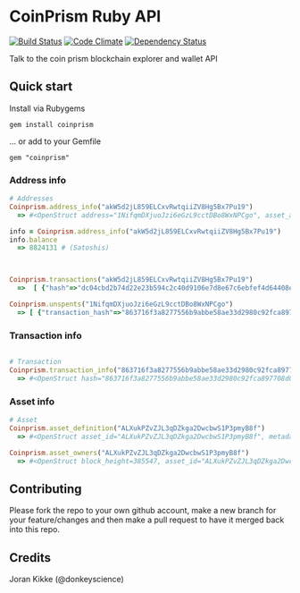 CoinPrism Ruby API
===
[![Build Status](https://img.shields.io/travis/ProjectEntropy/coinprism.svg)](https://travis-ci.org/ProjectEntropy/coinprism)
[![Code Climate](https://img.shields.io/codeclimate/github/ProjectEntropy/coinprism.svg)](https://codeclimate.com/github/ProjectEntropy/coinprism)
[![Dependency Status](https://img.shields.io/gemnasium/ProjectEntropy/coinprism.svg)](https://gemnasium.com/ProjectEntropy/coinprism)


Talk to the coin prism blockchain explorer and wallet API

## Quick start

Install via Rubygems

    gem install coinprism

... or add to your Gemfile

    gem "coinprism"


### Address info
```ruby
# Addresses
Coinprism.address_info("akW5d2jL859ELCxvRwtqiiZV8Hg5Bx7Pu19")
  => #<OpenStruct address="1NifqmDXjuoJzi6eGzL9cctDBo8WxNPCgo", asset_address="akYgZ5w2sDPgzrxG1KcSLGUnnXQJgwr8CTE", bitcoin_address="1NifqmDXjuoJzi6eGzL9cctDBo8WxNPCgo", issuable_asset="AGY84vUEXzgnY2QSa4k7UBEq5j54DcEuqo", balance=8824131, unconfirmed_balance=0, assets=[{"id"=>"AbukVhn9rLxcYQmwd4FGWtjRDtWfodcQ3j", "balance"=>"26100", ... } ], ...>

info = Coinprism.address_info("akW5d2jL859ELCxvRwtqiiZV8Hg5Bx7Pu19")
info.balance
  => 8824131 # (Satoshis)



Coinprism.transactions("akW5d2jL859ELCxvRwtqiiZV8Hg5Bx7Pu19")
  =>  [ {"hash"=>"dc04cbd2b74d22e23b594c2c40d9106e7d8e67c6ebfef4d64408ec11a0e0f2fe", "block_hash"=>"00000000000000000ef246c814f8cb8c1a26bc3c6cb1286bdbc5f4140ed3fc79", "block_height"=>385510, "block_time"=>"2015-11-26T22:14:11.0000000Z", ... } ]

Coinprism.unspents("1NifqmDXjuoJzi6eGzL9cctDBo8WxNPCgo")
  => [ {"transaction_hash"=>"863716f3a8277556b9abbe58ae33d2980c92fca897708d07c82ad3bb85756565", "output_index"=>173, "value"=>8792861, "asset_id"=>nil, "asset_quantity"=>nil, "addresses"=>["1NifqmDXjuoJzi6eGzL9cctDBo8WxNPCgo"], "script_hex"=>"76a914ee3c1e561b43b4522e1dacdeadf822dbf964d8ce88ac", "spent"=>false, "confirmations"=>35}, {"transaction_hash"=>"05a156d42fd94"}, ... } ]

```

### Transaction info
```ruby

# Transaction
Coinprism.transaction_info("863716f3a8277556b9abbe58ae33d2980c92fca897708d07c82ad3bb85756565")
  => #<OpenStruct hash="863716f3a8277556b9abbe58ae33d2980c92fca897708d07c82ad3bb85756565", block_hash="00000000000000000ef246c814f8cb8c1a26bc3c6cb1286bdbc5f4140ed3fc79", block_height=385510, block_time="2015-11-26T22:14:11.0000000Z", inputs=[{"transaction_hash"=>"863716f3a8277556b9abbe58ae33d2980c92fca897708d07c82ad3bb85756565", "output_hash"=>"34914f3edb499e7d87d9e89a3b16d9e8175a145e6f43760f5065003c92e85d5e", "output_index"=>1, "value"=>84301030, "addresses"=>["1NpmirYrxqLm1hbDe3BNWmb8dRu2NrXSWv"], ... >

```

### Asset info
```ruby
# Asset
Coinprism.asset_definition("ALXukPZvZJL3qDZkga2DwcbwS1P3pmyB8f")
  => #<OpenStruct asset_id="ALXukPZvZJL3qDZkga2DwcbwS1P3pmyB8f", metadata_url="https://goo.gl/lQ3zCO", final_metadata_url="https://buckchainstore.com/asset", verified_issuer=true, name="AlphaBuck", contract_url="http://www.buckchainstore.com/a-buck", name_short="A-BUCK", issuer="CN=www.buckchainstore.com, OU=PositiveSSL, OU=Domain Control Validated", description="", description_mime="text/x-markdown; charset=UTF-8", type="Other", divisibility=2, icon_url=nil, image_url=nil>

Coinprism.asset_owners("ALXukPZvZJL3qDZkga2DwcbwS1P3pmyB8f")
  => #<OpenStruct block_height=385547, asset_id="ALXukPZvZJL3qDZkga2DwcbwS1P3pmyB8f", owners=[{"script"=>"76a9141023e2a0f6275131ee05819b58261752ebfb989a88ac", "address"=>"12ULoRSnhDycdJnoZ6kuvYDjirdgteNbWx", "asset_quantity"=>"5"}]>


```


Contributing
------------
Please fork the repo to your own github account, make a new branch for your feature/changes and then make a pull request to have it merged back into this repo.

Credits
-------

Joran Kikke (@donkeyscience)
